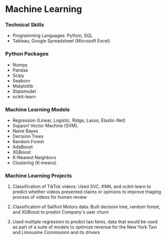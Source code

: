 # Machine Learning

### Technical Skills
- Programming Languages: Python, SQL
- Tableau, Google Spreadsheet (Microsoft Excel)

### Python Packages 
- Numpy
- Pandas
- Scipy
- Seaborn
- Matplotlib
- Statsmodel
- scikit-learn

### Machine Learning Models
- Regression (Linear, Logistic, Ridge, Lasso, Elastic-Net) 
- Support Vector Machine (SVM),
- Naive Bayes
- Decision Trees
- Random Forest
- AdaBoost
- XGBoost
- K-Nearest Neighbors 
- Clustering (K-means)

### Machine Learning Projects

1. Classification of TikTok videos: Used SVC, KNN, and scikit-learn to predict whether videos presented claims or opinions to improve triaging process of videos for human review 

2. Classification of Salifort Motors data: Built decision tree, random forest, and XGBoost to predict Company's user churn

3. Used multiple regression to predict taxi fares, data that would be used as part of a suite of models to optimize revenue for the New York Taxi and Limousine Commission and its drivers
